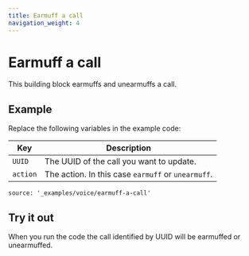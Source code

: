 ```yaml
---
title: Earmuff a call
navigation_weight: 4
---
```


# Earmuff a call

This building block earmuffs and unearmuffs a call.

## Example

Replace the following variables in the example code:

Key |	Description
-- | --
`UUID` | The UUID of the call you want to update.
`action` | The action. In this case `earmuff` or `unearmuff`.


```building_blocks
source: '_examples/voice/earmuff-a-call'
```

## Try it out

When you run the code the call identified by UUID will be earmuffed or unearmuffed.
